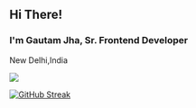 ## Hi There!
### I'm Gautam Jha, Sr. Frontend Developer
New Delhi,India

![](https://komarev.com/ghpvc/?username=gautam-jha)

[![GitHub Streak](http://github-readme-streak-stats.herokuapp.com?user=gautam-jha&theme=tokyonight&background=ffffff00&hide_border=true)](https://github.com/gautam-jha/)

<!--
**gautam-jha/gautam-jha** is a ✨ _special_ ✨ repository because its `README.md` (this file) appears on your GitHub profile.

Here are some ideas to get you started:

- 🔭 I’m currently working on ...
- 🌱 I’m currently learning ...
- 👯 I’m looking to collaborate on ...
- 🤔 I’m looking for help with ...
- 💬 Ask me about ...
- 📫 How to reach me: ...
- 😄 Pronouns: ...
- ⚡ Fun fact: ...
-->
